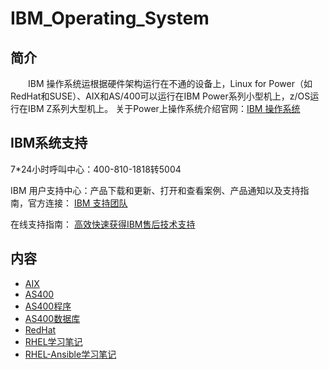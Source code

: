 # IBM_Operating_System

## 简介

&#8195;&#8195;IBM 操作系统运根据硬件架构运行在不通的设备上，Linux for Power（如RedHat和SUSE）、AIX和AS/400可以运行在IBM Power系列小型机上，z/OS运行在IBM Z系列大型机上。
关于Power上操作系统介绍官网：[IBM 操作系统](https://www.ibm.com/cn-zh/it-infrastructure/power/os)

## IBM系统支持
7\*24小时呼叫中心：400-810-1818转5004

IBM 用户支持中心：产品下载和更新、打开和查看案例、产品通知以及支持指南，官方连接：
[IBM 支持团队](https://www.ibm.com/mysupport/s/?language=zh_CN)

在线支持指南：
[高效快速获得IBM售后技术支持](https://mp.weixin.qq.com/s/abopnPZ8uEQ7PC56YiJJHw)

## 内容
- [AIX](https://gitbook.big1000.com/05-IBM_Operating_System/01-AIX/)
- [AS400](https://gitbook.big1000.com/05-IBM_Operating_System/02-AS400/)
- [AS400程序](https://gitbook.big1000.com/05-IBM_Operating_System/03-AS400%E7%A8%8B%E5%BA%8F/)
- [AS400数据库](https://gitbook.big1000.com/05-IBM_Operating_System/04-AS400%E6%95%B0%E6%8D%AE%E5%BA%93/)
- [RedHat](https://gitbook.big1000.com/05-IBM_Operating_System/05-RedHat/)
- [RHEL学习笔记](https://gitbook.big1000.com/05-IBM_Operating_System/06-RHEL%E5%AD%A6%E4%B9%A0%E7%AC%94%E8%AE%B0/)
- [RHEL-Ansible学习笔记](https://gitbook.big1000.com/05-IBM_Operating_System/07-RHEL-Ansible%E5%AD%A6%E4%B9%A0%E7%AC%94%E8%AE%B0/)

